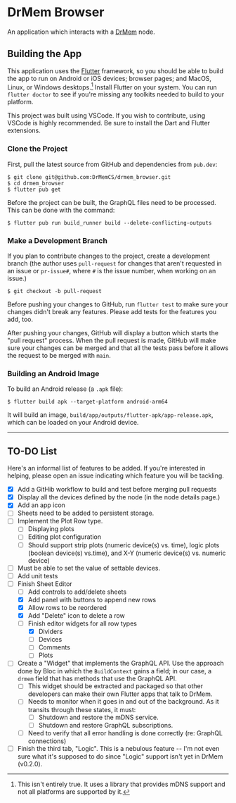 # DrMem Browser

An application which interacts with a [DrMem](https://github.com/DrMemCS/drmem) node.

## Building the App

This application uses the [Flutter](https://flutter.dev/) framework, so you should be able to build the app to run on Android or iOS devices; browser pages; and MacOS, Linux, or Windows desktops.[^1] Install Flutter on your system. You can run `flutter doctor` to see if you're missing any toolkits needed to build to your platform.

This project was built using VSCode. If you wish to contribute, using VSCode is highly recommended. Be sure to install the Dart and Flutter extensions.

### Clone the Project

First, pull the latest source from GitHub and dependencies from `pub.dev`:

```shell
$ git clone git@github.com:DrMemCS/drmem_browser.git
$ cd drmem_browser
$ flutter pub get
```

Before the project can be built, the GraphQL files need to be processed. This can be done with the command:

```shell
$ flutter pub run build_runner build --delete-conflicting-outputs
```

### Make a Development Branch

If you plan to contribute changes to the project, create a development branch (the author uses `pull-request` for changes that aren't requested in an issue or `pr-issue#`, where `#` is the issue number, when working on an issue.)

```shell
$ git checkout -b pull-request
```

Before pushing your changes to GitHub, run `flutter test` to make sure your changes didn't break any features. Please add tests for the features you add, too.

After pushing your changes, GitHub will display a button which starts the "pull request" process. When the pull request is made, GitHub will make sure your changes can be merged and that all the tests pass before it allows the request to be merged with `main`.

### Building an Android Image

To build an Android release (a `.apk` file):

```shell
$ flutter build apk --target-platform android-arm64
```

It will build an image, `build/app/outputs/flutter-apk/app-release.apk`, which can be loaded on your Android device.

---

## TO-DO List

Here's an informal list of features to be added. If you're interested in helping, please open an issue indicating which feature you will be tackling.

- [X] Add a GitHib workflow to build and test before merging pull requests
- [X] Display all the devices defined by the node (in the node details page.)
- [X] Add an app icon
- [ ] Sheets need to be added to persistent storage.
- [ ] Implement the Plot Row type.
  - [ ] Displaying plots
  - [ ] Editing plot configuration
  - [ ] Should support strip plots (numeric device(s) vs. time), logic plots (boolean device(s) vs.time), and X-Y (numeric device(s) vs. numeric device)
- [ ] Must be able to set the value of settable devices.
- [ ] Add unit tests
- [ ] Finish Sheet Editor
  - [ ] Add controls to add/delete sheets
  - [X] Add panel with buttons to append new rows
  - [X] Allow rows to be reordered
  - [X] Add "Delete" icon to delete a row
  - [ ] Finish editor widgets for all row types
    - [X] Dividers
    - [ ] Devices
    - [ ] Comments
    - [ ] Plots
- [ ] Create a "Widget" that implements the GraphQL API. Use the approach done by Bloc in which the `BuildContext` gains a field; in our case, a `drmem` field that has methods that use the GraphQL API.
  - [ ] This widget should be extracted and packaged so that other developers can make their own Flutter apps that talk to DrMem.
  - [ ] Needs to monitor when it goes in and out of the background. As it transits through these states, it must:
    - [ ] Shutdown and restore the mDNS service.
    - [ ] Shutdown and restore GraphQL subscriptions.
  - [ ] Need to verify that all error handling is done correctly (re: GraphQL connections)
- [ ] Finish the third tab, "Logic". This is a nebulous feature -- I'm not even sure what it's supposed to do since "Logic" support isn't yet in DrMem (v0.2.0).

[^1]: This isn't entirely true. It uses a library that provides mDNS support and not all platforms are supported by it.